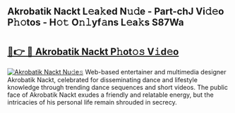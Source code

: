 ## Akrobatik Nackt L𝚎a𝚔ed N𝚞𝚍e - Part-chJ Vi𝚍𝚎o P𝚑𝚘tos - H𝚘𝚝 O𝚗𝚕yf𝚊ns L𝚎a𝚔s S87Wa

# <h2><a href="http://kfa9d9.oniu.top/?m=Akrobatik+Nackt">🔗👉 🔴 Akrobatik Nackt P𝚑ot𝚘𝚜 V𝚒d𝚎o</a></h2>

[![Akrobatik Nackt Nu𝚍e𝚜](https://i.imgur.com/0qMVB7G.gif)](http://kfa9d9.oniu.top/?m=Akrobatik+Nackt)
Web-based entertainer and multimedia designer Akrobatik Nackt, celebrated for disseminating dance and lifestyle knowledge through trending dance sequences and short videos. The public face of Akrobatik Nackt exudes a friendly and relatable energy, but the intricacies of his personal life remain shrouded in secrecy.  
